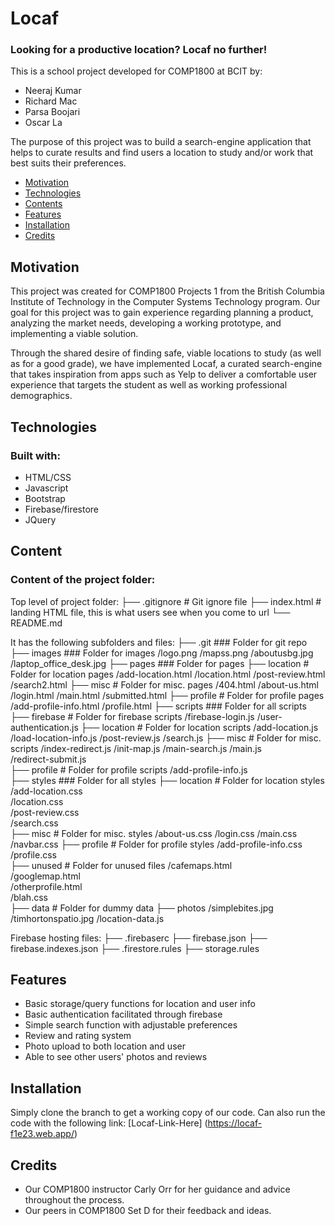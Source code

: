 # Locaf #
### Looking for a productive location? Locaf no further! ###
This is a school project developed for COMP1800 at BCIT by:
- Neeraj Kumar
- Richard Mac
- Parsa Boojari
- Oscar La

The purpose of this project was to build a search-engine application that helps to curate results and find users a location to study and/or work that best suits their preferences.

* [Motivation](#motivation)
* [Technologies](#technologies)
* [Contents](#content)
* [Features](#features)
* [Installation](#installation)
* [Credits](#credits)

## Motivation 
This project was created for COMP1800 Projects 1 from the British Columbia Institute of Technology in the Computer Systems Technology program. Our goal for this project was to gain experience regarding planning a product, analyzing the market needs, developing a working prototype, and implementing a viable solution. 

Through the shared desire of finding safe, viable locations to study (as well as for a good grade), we have implemented Locaf, a curated search-engine that takes inspiration from apps such as Yelp to deliver a comfortable user experience that targets the student as well as working professional demographics.

## Technologies 
### Built with: ###
- HTML/CSS
- Javascript
- Bootstrap
- Firebase/firestore
- JQuery

## Content 
### Content of the project folder: ###

 Top level of project folder: 
 ├── .gitignore                   # Git ignore file
 ├── index.html                   # landing HTML file, this is what users see when you come to url
 └── README.md

It has the following subfolders and files:
├── .git                          ### Folder for git repo
├── images                        ### Folder for images
    /logo.png
    /mapss.png
    /aboutusbg.jpg
    /laptop_office_desk.jpg
├── pages                         ### Folder for pages
    ├── location                  # Folder for location pages
        /add-location.html
        /location.html
        /post-review.html
        /search2.html
    ├── misc                      # Folder for misc. pages
        /404.html
        /about-us.html
        /login.html
        /main.html
        /submitted.html
    ├── profile                   # Folder for profile pages
        /add-profile-info.html
        /profile.html
├── scripts                       ### Folder for all scripts
    ├── firebase                  # Folder for firebase scripts
        /firebase-login.js
        /user-authentication.js
    ├── location                  # Folder for location scripts
        /add-location.js
        /load-location-info.js
        /post-review.js
        /search.js
    ├── misc                      # Folder for misc. scripts
        /index-redirect.js
        /init-map.js
        /main-search.js
        /main.js                  
        /redirect-submit.js       
    ├── profile                   # Folder for profile scripts
        /add-profile-info.js      
├── styles                        ### Folder for all styles
    ├── location                  # Folder for location styles
        /add-location.css         
        /location.css             
        /post-review.css          
        /search.css               
    ├── misc                      # Folder for misc. styles
        /about-us.css
        /login.css
        /main.css
        /navbar.css
    ├── profile                   # Folder for profile styles
        /add-profile-info.css
        /profile.css            
├── unused                        # Folder for unused files
    /cafemaps.html                 
    /googlemap.html                
    /otherprofile.html            
    /blah.css                     
├── data                          # Folder for dummy data
    ├── photos
        /simplebites.jpg
        /timhortonspatio.jpg
    /location-data.js                

Firebase hosting files: 
├── .firebaserc
├── firebase.json
├── firebase.indexes.json
├── .firestore.rules
├── storage.rules


## Features 
- Basic storage/query functions for location and user info
- Basic authentication facilitated through firebase
- Simple search function with adjustable preferences
- Review and rating system
- Photo upload to both location and user
- Able to see other users' photos and reviews

## Installation 
Simply clone the branch to get a working copy of our code. Can also run the code with the following link:
[Locaf-Link-Here] (https://locaf-f1e23.web.app/)

## Credits 
- Our COMP1800 instructor Carly Orr for her guidance and advice throughout the process.
- Our peers in COMP1800 Set D for their feedback and ideas.


